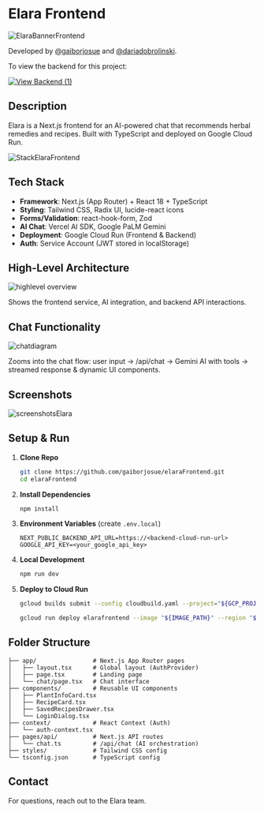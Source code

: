 # **Elara Frontend**

![ElaraBannerFrontend](https://github.com/user-attachments/assets/e8f5825c-594a-4998-aebf-525f57a83ae4)

Developed by [@gaiborjosue](https://edwardgaibor.me) and [@dariadobrolinski](https://dariadobrolinski.me).

To view the backend for this project:

<a href="https://github.com/dariadobrolinski/elaraBackend" target="_blank">
  <img src="https://github.com/user-attachments/assets/4357cfd3-1cf8-4749-9ced-4d34ccc8fb57" alt="View Backend (1)" />
</a>


## Description

Elara is a Next.js frontend for an AI-powered chat that recommends herbal remedies and recipes. Built with TypeScript and deployed on Google Cloud Run.

![StackElaraFrontend](https://github.com/user-attachments/assets/7f2d83a2-46d8-4303-846d-6ea978f723e5)

## Tech Stack

* **Framework**: Next.js (App Router) + React 18 + TypeScript
* **Styling**: Tailwind CSS, Radix UI, lucide-react icons
* **Forms/Validation**: react-hook-form, Zod
* **AI Chat**: Vercel AI SDK, Google PaLM Gemini
* **Deployment**: Google Cloud Run (Frontend & Backend)
* **Auth**: Service Account (JWT stored in localStorage)

## High-Level Architecture

![highlevel overview](https://github.com/user-attachments/assets/a7a1c8a3-fea0-4e04-aa64-d510676bf574)

Shows the frontend service, AI integration, and backend API interactions.

## Chat Functionality

![chatdiagram](https://github.com/user-attachments/assets/990ab1be-8b2c-45c5-b4ed-9f604ce314b8)

Zooms into the chat flow: user input → /api/chat → Gemini AI with tools → streamed response & dynamic UI components.

## Screenshots

![screenshotsElara](https://github.com/user-attachments/assets/e2627e39-922b-4a2f-8c41-d0e575e83928)


## Setup & Run

1. **Clone Repo**

   ```bash
   git clone https://github.com/gaiborjosue/elaraFrontend.git
   cd elaraFrontend
   ```
2. **Install Dependencies**

   ```bash
   npm install
   ```
3. **Environment Variables** (create `.env.local`)

   ```env
   NEXT_PUBLIC_BACKEND_API_URL=https://<backend-cloud-run-url>
   GOOGLE_API_KEY=<your_google_api_key>
   ```
4. **Local Development**

   ```bash
   npm run dev
   ```
5. **Deploy to Cloud Run**

   ```bash
   gcloud builds submit --config cloudbuild.yaml --project="${GCP_PROJECT_ID}" --substitutions=_NEXT_PUBLIC_BACKEND_API_URL="https://elarabackend-114195159699.us-central1.run.app/"
   
   gcloud run deploy elarafrontend --image "${IMAGE_PATH}" --region "${REGION}" --service-account "${SERVICE_ACCOUNT_EMAIL}" --allow-unauthenticated --project "${GCP_PROJECT_ID}" --set-  secrets="GOOGLE_GENERATIVE_AI_API_KEY=google-api-key:latest,RUNTIME_NEXT_PUBLIC_BACKEND_API_URL=api-url:latest"
   ```

## Folder Structure

```
├── app/                # Next.js App Router pages
│   ├── layout.tsx      # Global layout (AuthProvider)
│   ├── page.tsx        # Landing page
│   └── chat/page.tsx   # Chat interface
├── components/         # Reusable UI components
│   ├── PlantInfoCard.tsx
│   ├── RecipeCard.tsx
│   ├── SavedRecipesDrawer.tsx
│   └── LoginDialog.tsx
├── context/            # React Context (Auth)
│   └── auth-context.tsx
├── pages/api/          # Next.js API routes
│   └── chat.ts         # /api/chat (AI orchestration)
├── styles/             # Tailwind CSS config
└── tsconfig.json       # TypeScript config
```

## Contact

For questions, reach out to the Elara team.
